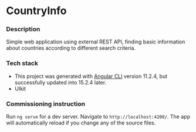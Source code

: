 # CountryInfo

### Description
Simple web application using external REST API, finding basic information about countries according to different search criteria.

### Tech stack
* This project was generated with [Angular CLI](https://github.com/angular/angular-cli) version 11.2.4, but successfully updated into 15.2.4 later.
* UIkit

### Commissioning instruction
Run `ng serve` for a dev server. Navigate to `http://localhost:4200/`. The app will automatically reload if you change any of the source files.
